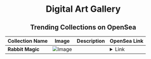 <div align="center">

# Digital Art Gallery

## Trending Collections on OpenSea

| Collection Name                       | Image                                                                                     | Description                       | OpenSea Link                                                                                          |
|---------------------------------------|-------------------------------------------------------------------------------------------|-----------------------------------|--------------------------------------------------------------------------------------------------------|
| **Rabbit Magic** | ![Image](https://i.seadn.io/s/raw/files/92d42509a1db4fd1bfd2f9a66d7bf6c8.png?w=500&auto=format?w=200&auto=format) |  | <details><summary>Link</summary>[Rabbit Magic](https://opensea.io/collection/rabbit-magic-2)</details> |

</div>